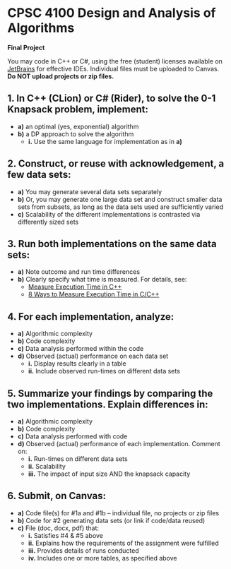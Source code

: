 # CPSC 4100 Design and Analysis of Algorithms  
**Final Project**

You may code in C++ or C#, using the free (student) licenses available on [JetBrains](https://www.jetbrains.com/) for effective IDEs. Individual files must be uploaded to Canvas.  
**Do NOT upload projects or zip files.**

## 1. In C++ (CLion) or C# (Rider), to solve the 0-1 Knapsack problem, implement:
   - **a)** an optimal (yes, exponential) algorithm  
   - **b)** a DP approach to solve the algorithm 
     - **i.** Use the same language for implementation as in **a)**

## 2. Construct, or reuse with acknowledgement, a few data sets:
   - **a)** You may generate several data sets separately  
   - **b)** Or, you may generate one large data set and construct smaller data sets from subsets, as long as the data sets used are sufficiently varied  
   - **c)** Scalability of the different implementations is contrasted via differently sized sets  

## 3. Run both implementations on the same data sets:
   - **a)** Note outcome and run time differences  
   - **b)** Clearly specify what time is measured. For details, see:
     - [Measure Execution Time in C++](https://www.geeksforgeeks.org/measure-execution-time-function-cpp/)
     - [8 Ways to Measure Execution Time in C/C++](https://levelup.gitconnected.com/8-ways-to-measure-execution-time-in-c-c-48634458d0f9)
     
## 4. For each implementation, analyze:
   - **a)** Algorithmic complexity  
   - **b)** Code complexity  
   - **c)** Data analysis performed within the code  
   - **d)** Observed (actual) performance on each data set  
     - **i.** Display results clearly in a table  
     - **ii.** Include observed run-times on different data sets  

## 5. Summarize your findings by comparing the two implementations. Explain differences in:
   - **a)** Algorithmic complexity  
   - **b)** Code complexity  
   - **c)** Data analysis performed with code  
   - **d)** Observed (actual) performance of each implementation. Comment on:
     - **i.** Run-times on different data sets  
     - **ii.** Scalability  
     - **iii.** The impact of input size AND the knapsack capacity  

## 6. Submit, on Canvas:
   - **a)** Code file(s) for #1a and #1b – individual file, no projects or zip files  
   - **b)** Code for #2 generating data sets (or link if code/data reused)  
   - **c)** File (doc, docx, pdf) that:
     - **i.** Satisfies #4 & #5 above  
     - **ii.** Explains how the requirements of the assignment were fulfilled  
     - **iii.** Provides details of runs conducted  
     - **iv.** Includes one or more tables, as specified above
